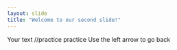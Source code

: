 ```yaml
---
layout: slide
title: "Welcome to our second slide!"
---
```

Your text //practice practice
Use the left arrow to go back
